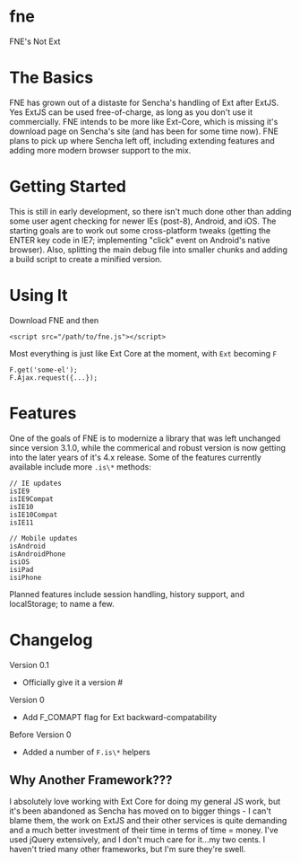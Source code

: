 fne
===

FNE's Not Ext

The Basics
===
FNE has grown out of a distaste for Sencha's handling of Ext after ExtJS. Yes
ExtJS can be used free-of-charge, as long as you don't use it commercially. FNE
intends to be more like Ext-Core, which is missing it's download page on Sencha's
site (and has been for some time now). FNE plans to pick up where Sencha left
off, including extending features and adding more modern browser support to
the mix.

Getting Started
===
This is still in early development, so there isn't much done other than adding
some user agent checking for newer IEs (post-8), Android, and iOS. The starting
goals are to work out some cross-platform tweaks (getting the ENTER key code
in IE7; implementing "click" event on Android's native browser). Also, splitting
the main debug file into smaller chunks and adding a build script to create
a minified version.

Using It
===
Download FNE and then

    <script src="/path/to/fne.js"></script>

Most everything is just like Ext Core at the moment, with `Ext` becoming `F`

    F.get('some-el');
    F.Ajax.request({...});

Features
===
One of the goals of FNE is to modernize a library that was left unchanged since version 3.1.0, while the commerical
and robust version is now getting into the later years of it's 4.x release. Some of the features currently available
include more `.is\*` methods:

	// IE updates
	isIE9
	isIE9Compat
	isIE10
	isIE10Compat
	isIE11

	// Mobile updates
	isAndroid
	isAndroidPhone
	isiOS
	isiPad
	isiPhone

Planned features include session handling, history support, and localStorage; to name a few.

Changelog
===
Version 0.1
 * Officially give it a version #

Version 0
 * Add F\_COMAPT flag for Ext backward-compatability

Before Version 0
 * Added a number of `F.is\*` helpers

Why Another Framework???
---
I absolutely love working with Ext Core for doing my general JS work, but it's
been abandoned as Sencha has moved on to bigger things - I can't blame them,
the work on ExtJS and their other services is quite demanding and a much better
investment of their time in terms of time = money. I've used jQuery extensively,
and I don't much care for it...my two cents. I haven't tried many other frameworks,
but I'm sure they're swell. 

